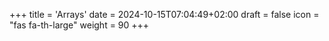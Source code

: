 +++
title = 'Arrays'
date = 2024-10-15T07:04:49+02:00
draft = false
icon = "fas fa-th-large"
weight = 90
+++









